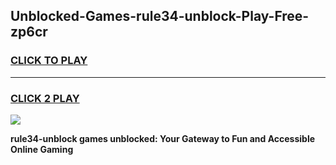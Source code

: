 
## Unblocked-Games-rule34-unblock-Play-Free-zp6cr
<h3>
<a href="https://premium76.site?title=rule34-unblock&ref=19M">CLICK TO PLAY</a></h3>
<hr>

<h3>
<a href="https://premium76.site?title=rule34-unblock&ref=19M">CLICK 2 PLAY</a>
  
</h3>

<a href="https://premium76.site?title=rule34-unblock&ref=19M"><img src="https://clearcache.store/games.png"></a>


**rule34-unblock games unblocked: Your Gateway to Fun and Accessible Online Gaming**
